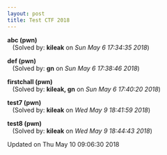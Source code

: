 ```yaml
---
layout: post
title: Test CTF 2018
---
```


<!--break-->

**abc (pwn)**  
&nbsp;&nbsp;&nbsp;(Solved by: **kileak** on _Sun May  6 17:34:35 2018_)  
  
**def (pwn)**  
&nbsp;&nbsp;&nbsp;(Solved by: **gn** on _Sun May  6 17:38:46 2018_)  
  
**firstchall (pwn)**  
&nbsp;&nbsp;&nbsp;(Solved by: **kileak, gn** on _Sun May  6 17:40:20 2018_)  
  
**test7 (pwn)**  
&nbsp;&nbsp;&nbsp;(Solved by: **kileak** on _Wed May  9 18:41:59 2018_)  
  
**test8 (pwn)**  
&nbsp;&nbsp;&nbsp;(Solved by: **kileak** on _Wed May  9 18:44:43 2018_)  
  


Updated on Thu May 10 09:06:30 2018
